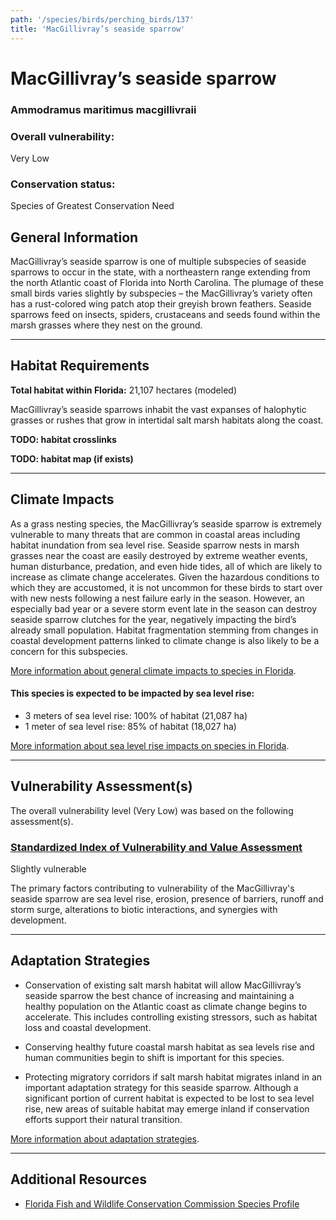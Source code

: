 ```yaml
---
path: '/species/birds/perching_birds/137'
title: 'MacGillivray’s seaside sparrow'
---
```


# MacGillivray’s seaside sparrow

### Ammodramus maritimus macgillivraii

<div id="TopSection">



<div>

### Overall vulnerability:

<div class="vulnerability vulnerability-not">Very Low</div>

### Conservation status:

Species of Greatest Conservation Need

</div>
</div>

## General Information

MacGillivray’s seaside sparrow is one of multiple subspecies of seaside sparrows to occur in the state, with a northeastern range extending from the north Atlantic coast of Florida into North Carolina.  The plumage of these small birds varies slightly by subspecies – the MacGillivray’s variety often has a rust-colored wing patch atop their greyish brown feathers.  Seaside sparrows feed on insects, spiders, crustaceans and seeds found within the marsh grasses where they nest on the ground.

<hr />

## Habitat Requirements

**Total habitat within Florida:** 21,107 hectares (modeled)

MacGillivray’s seaside sparrows inhabit the vast expanses of halophytic grasses or rushes that grow in intertidal salt marsh habitats along the coast.

**TODO: habitat crosslinks**

**TODO: habitat map (if exists)**

<hr />

## Climate Impacts

As a grass nesting species, the MacGillivray’s seaside sparrow is extremely vulnerable to many threats that are common in coastal areas including habitat inundation from sea level rise.  Seaside sparrow nests in marsh grasses near the coast are easily destroyed by extreme weather events, human disturbance, predation, and even hide tides, all of which are likely to increase as climate change accelerates.  Given the hazardous conditions to which they are accustomed, it is not uncommon for these birds to start over with new nests following a nest failure early in the season.  However, an especially bad year or a severe storm event late in the season can destroy seaside sparrow clutches for the year, negatively impacting the bird’s already small population.  Habitat fragmentation stemming from changes in coastal development patterns linked to climate change is also likely to be a concern for this subspecies.

[More information about general climate impacts to species in Florida](/impacts/species).


#### This species is expected to be impacted by sea level rise:

- 3 meters of sea level rise: 100% of habitat (21,087 ha)
- 1 meter of sea level rise: 85% of habitat (18,027 ha)

[More information about sea level rise impacts on species in Florida](/impacts/species/slr).
    

<hr />

## Vulnerability Assessment(s)

The overall vulnerability level (Very Low) was based on the following assessment(s).
#### 
<div class="vulnerability-header">
<h3><a href="/impacts/vulnerability/sivva/species">Standardized Index of Vulnerability and Value Assessment</a></h3>
<div class="vulnerability vulnerability-slight">Slightly vulnerable</div>
</div> 

The primary factors contributing to vulnerability of the MacGillivray's seaside sparrow are sea level rise, erosion, presence of barriers, runoff and storm surge, alterations to biotic interactions, and synergies with development.


<hr />

## Adaptation Strategies

- Conservation of existing salt marsh habitat will allow MacGillivray’s seaside sparrow the best chance of increasing and maintaining a healthy population on the Atlantic coast as climate change begins to accelerate.  This includes controlling existing stressors, such as habitat loss and coastal development.

- Conserving healthy future coastal marsh habitat as sea levels rise and human communities begin to shift is important for this species.

- Protecting migratory corridors if salt marsh habitat migrates inland in an important adaptation strategy for this seaside sparrow.  Although a significant portion of current habitat is expected to be lost to sea level rise, new areas of suitable habitat may emerge inland if conservation efforts support their natural transition.

[More information about adaptation strategies](/strategies).

<hr />


## Additional Resources

- [Florida Fish and Wildlife Conservation Commission Species Profile](http://legacy.myfwc.com/bba/docs/bba_sesp.pdf)
